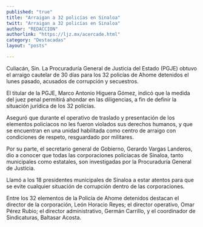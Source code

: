 ```yaml
---
published: "true"
title: "Arraigan a 32 policías en Sinaloa"
twitt: "Arraigan a 32 policías en Sinaloa"
author: "REDACCION"
authorlink: "https://ljz.mx/acercade.html"
category: "Destacadas"
layout: "posts"

---
```



  Culiacán, Sin. La Procuraduría General de Justicia del Estado (PGJE) obtuvo el arraigo cautelar de 30 días para los 32 policías de Ahome detenidos el lunes pasado, acusados de corrupción y secuestros.



  El titular de la PGJE, Marco Antonio Higuera Gómez, indicó que la medida del juez penal permitirá ahondar en las diligencias, a fin de definir la situación jurídica de los 32 policías.



  Aseguró que durante el operativo de traslado y presentación de los elementos policiacos no les fueron violados sus derechos humanos, y que se encuentran en una unidad habilitada como centro de arraigo con condiciones de respeto, resguardado por militares.



  Por su parte, el secretario general de Gobierno, Gerardo Vargas Landeros, dio a conocer que todas las corporaciones policiacas de Sinaloa, tanto municipales como estatales, son investigadas por la Procuraduría General de Justicia.



  Llamó a los 18 presidentes municipales de Sinaloa a estar atentos para que se evite cualquier situación de corrupción dentro de las corporaciones.



  Entre los 32 elementos de la Policía de Ahome detenidos destacan el director de la corporación, León Horacio Reyes; el director operativo, Omar Pérez Rubio; el director administrativo, Germán Carrillo, y el coordinador de Sindicaturas, Baltasar Acosta.

